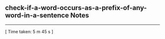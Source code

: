 <h2>check-if-a-word-occurs-as-a-prefix-of-any-word-in-a-sentence Notes</h2><hr>[ Time taken: 5 m 45 s ]